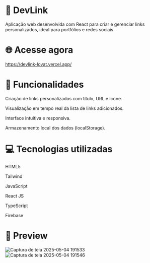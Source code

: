 # 🔗 DevLink
Aplicação web desenvolvida com React para criar e gerenciar links personalizados, ideal para portfólios e redes sociais.

# 🌐 Acesse agora
https://devlink-lovat.vercel.app/

# 🧠 Funcionalidades
Criação de links personalizados com título, URL e ícone.

Visualização em tempo real da lista de links adicionados.

Interface intuitiva e responsiva.

Armazenamento local dos dados (localStorage).

# 💻 Tecnologias utilizadas
HTML5

Tailwind

JavaScript

React JS

TypeScript

Firebase

# 📸 Preview
![Captura de tela 2025-05-04 191533](https://github.com/user-attachments/assets/3daea9b2-3138-40a8-8294-4bf8b8272d3b)
![Captura de tela 2025-05-04 191546](https://github.com/user-attachments/assets/65ab0fa9-e435-4365-8ef3-75d1f7d9965b)
